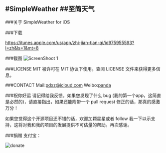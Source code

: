 #SimpleWeather
##至简天气
---
###关于
SimpleWeather for iOS


###下载

https://itunes.apple.com/us/app/zhi-jian-tian-qi/id975955593?l=zh&ls=1&mt=8

###截图
![ScreenShoot 1](https://raw.githubusercontent.com/xuzhen2014/edocs/master/images-folder/4D91C8AD-4220-4DED-9760-7F84420AFD4E.png)

###LICENSE
MIT 被许可在 MIT 协议下使用。查阅 LICENSE 文件来获得更多信息。

###CONTACT
Mail:pdxz@icloud.com
Weibo:[panda](http://weibo.com/xzlovepanda/home?topnav=1&wvr=6)

###祝你好运
请记得给我反馈。如果您发现了什么 bug (我的第一个app，这简直是必然的)，请直接指出，如果还能附带一个 pull request 修正的话，那真的感激万分！

如果您觉得这个开源项目还不错的话，欢迎加颗星星或者 follow 我一下以示支持，这将对我和我的项目的发展提供不可估量的帮助。再次感谢。

###捐赠
支付宝：

![donate](https://raw.githubusercontent.com/xuzhen2014/edocs/master/images-folder/alipay-panda.png)
